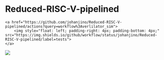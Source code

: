# Reduced-RISC-V-pipelined

    <a href="https://github.com/johanjino/Reduced-RISC-V-pipelined/actions?query=workflow%3Averlilator_sim">
        <img style="float: left; padding-right: 4px; padding-bottom: 4px;" src="https://img.shields.io/github/workflow/status/johanjino/Reduced-RISC-V-pipelined/label=tests">
    </a>
![](https://img.shields.io/github/workflow/status/johanjino/Reduced-RISC-V-pipelined?label=tests)
